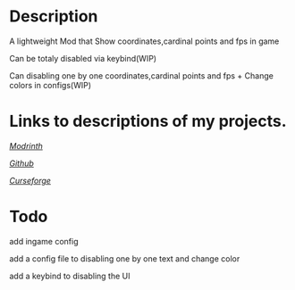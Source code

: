 # Description

A lightweight Mod that Show coordinates,cardinal points and fps in game

Can be totaly disabled via keybind(WIP)

Can disabling one by one coordinates,cardinal points and fps + Change colors in configs(WIP)

# Links to descriptions of my projects.

[*Modrinth*]()

[*Github*]()

[*Curseforge*]()

# Todo

add ingame config

add a config file to disabling one by one text and change color

add a keybind to disabling the UI